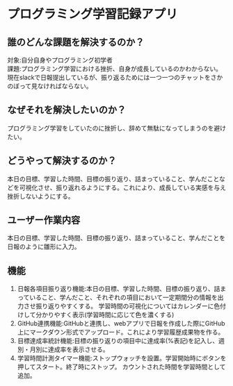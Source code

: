 # プログラミング学習記録アプリ
## 誰のどんな課題を解決するのか？
対象:自分自身やプログラミング初学者<br>
課題:プログラミング学習における挫折、自身が成長しているのかわからない。現在slackで日報提出しているが、振り返るためには一つ一つのチャットをさかのぼって見なければならない。
## なぜそれを解決したいのか？
プログラミング学習をしていたのに挫折し、辞めて無駄になってしまうのを避けたい。
## どうやって解決するのか？
本日の目標、学習した時間、目標の振り返り、詰まっていること、学んだことなどを可視化させ、振り返れるようにする。これにより、成長している実感を与え挫折しないようにする。
## ユーザー作業内容
本日の目標、学習した時間、目標の振り返り、詰まっていること、学んだことを日報のように雛形に入力。
## 機能
1. 日報各項目振り返り機能:本日の目標、学習した時間、目標の振り返り、詰まっていること、学んだこと、それぞれの項目において一定期間分の情報を出力させ振り返りやすくする。
学習時間の可視化についてはカレンダーに色付けして分かりやすく表示(学習時間に応じて色を濃くする)
2. GitHub連携機能:GitHubと連携し、webアプリで日報を作成した際にGitHub上にマークダウン形式でアップロード。これにより学習履歴成果物を作る。
3. 目標達成率統計機能:目標の振り返りの項目中に達成率(%表記)を記入し、週別・月別に達成率を表示させる。
4. 学習時間計測タイマー機能:ストップウォッチを設置。学習開始時にボタンを押してスタート。終了時にストップ。
カウントされた時間を学習時間として追加。
